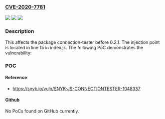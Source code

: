 ### [CVE-2020-7781](https://cve.mitre.org/cgi-bin/cvename.cgi?name=CVE-2020-7781)
![](https://img.shields.io/static/v1?label=Product&message=connection-tester&color=blue)
![](https://img.shields.io/static/v1?label=Version&message=%3C%200.2.1%20&color=brighgreen)
![](https://img.shields.io/static/v1?label=Vulnerability&message=Command%20Injection&color=brighgreen)

### Description

This affects the package connection-tester before 0.2.1. The injection point is located in line 15 in index.js. The following PoC demonstrates the vulnerability:

### POC

#### Reference
- https://snyk.io/vuln/SNYK-JS-CONNECTIONTESTER-1048337

#### Github
No PoCs found on GitHub currently.

